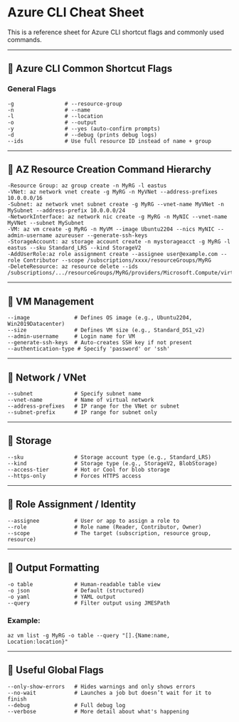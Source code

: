 
# Azure CLI Cheat Sheet

This is a reference sheet for Azure CLI shortcut flags and commonly used commands.

---

## 🔹 Azure CLI Common Shortcut Flags

### General Flags
```
-g                # --resource-group
-n                # --name
-l                # --location
-o                # --output
-y                # --yes (auto-confirm prompts)
-d                # --debug (prints debug logs)
--ids             # Use full resource ID instead of name + group
```

---

## 🔹 AZ Resource Creation Command Hierarchy
```
-Resource Group: az group create -n MyRG -l eastus
-VNet: az network vnet create -g MyRG -n MyVNet --address-prefixes 10.0.0.0/16
-Subnet: az network vnet subnet create -g MyRG --vnet-name MyVNet -n MySubnet --address-prefix 10.0.0.0/24
-NetworkInterface: az network nic create -g MyRG -n MyNIC --vnet-name MyVNet --subnet MySubnet
-VM: az vm create -g MyRG -n MyVM --image Ubuntu2204 --nics MyNIC --admin-username azureuser --generate-ssh-keys
-StorageAccount: az storage account create -n mystorageacct -g MyRG -l eastus --sku Standard_LRS --kind StorageV2
-AddUserRole:az role assignment create --assignee user@example.com --role Contributor --scope /subscriptions/xxxx/resourceGroups/MyRG
-DeleteResource: az resource delete --ids /subscriptions/.../resourceGroups/MyRG/providers/Microsoft.Compute/virtualMachines/MyVM

```

---

## 🔹 VM Management
```
--image              # Defines OS image (e.g., Ubuntu2204, Win2019Datacenter)
--size               # Defines VM size (e.g., Standard_DS1_v2)
--admin-username     # Login name for VM
--generate-ssh-keys  # Auto-creates SSH key if not present
--authentication-type # Specify 'password' or 'ssh'
```

---

## 🔹 Network / VNet
```
--subnet             # Specify subnet name
--vnet-name          # Name of virtual network
--address-prefixes   # IP range for the VNet or subnet
--subnet-prefix      # IP range for subnet only
```

---

## 🔹 Storage
```
--sku                # Storage account type (e.g., Standard_LRS)
--kind               # Storage type (e.g., StorageV2, BlobStorage)
--access-tier        # Hot or Cool for blob storage
--https-only         # Forces HTTPS access
```

---

## 🔹 Role Assignment / Identity
```
--assignee           # User or app to assign a role to
--role               # Role name (Reader, Contributor, Owner)
--scope              # The target (subscription, resource group, resource)
```

---

## 🔹 Output Formatting
```
-o table             # Human-readable table view
-o json              # Default (structured)
-o yaml              # YAML output
--query              # Filter output using JMESPath
```

### Example:
```
az vm list -g MyRG -o table --query "[].{Name:name, Location:location}"
```

---

## 🔹 Useful Global Flags
```
--only-show-errors   # Hides warnings and only shows errors
--no-wait            # Launches a job but doesn’t wait for it to finish
--debug              # Full debug log
--verbose            # More detail about what's happening
```
